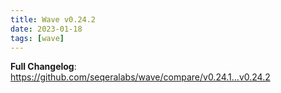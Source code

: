 ```yaml
---
title: Wave v0.24.2
date: 2023-01-18
tags: [wave]
---
```


**Full Changelog**: https://github.com/seqeralabs/wave/compare/v0.24.1...v0.24.2
